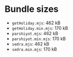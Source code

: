 # Bundle sizes

- `getHoliday.mjs`: 462 kB
- `getHoliday.min.mjs`: 170 kB
- `parshiyot.mjs`: 462 kB
- `parshiyot.min.mjs`: 170 kB
- `sedra.mjs`: 462 kB
- `sedra.min.mjs`: 170 kB
